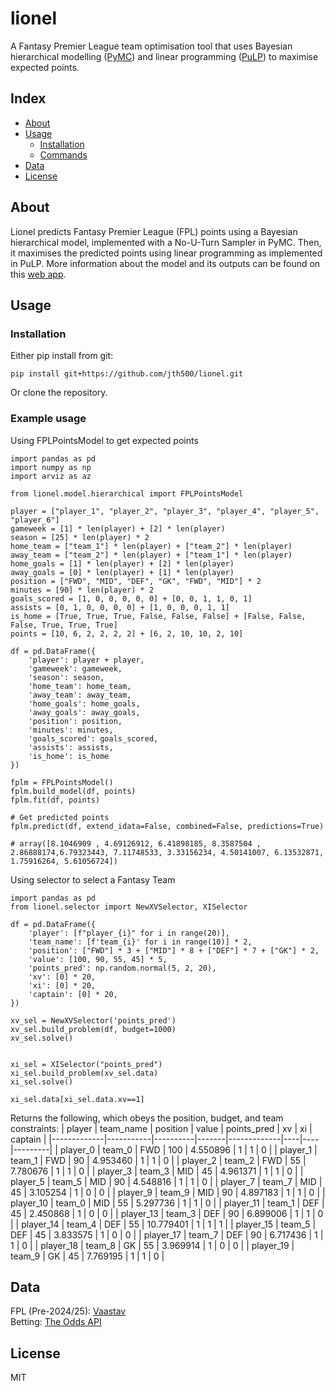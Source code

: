 # lionel
A Fantasy Premier League team optimisation tool that uses Bayesian hierarchical modelling ([PyMC](https://www.pymc.io/welcome.html)) and linear programming ([PuLP](https://coin-or.github.io/pulp/)) to maximise expected points.



## Index

- [About](#about)
- [Usage](#usage)
  - [Installation](#installation)
  - [Commands](#commands)
- [Data](#Data)
- [License](#license)

## About
Lionel predicts Fantasy Premier League (FPL) points using a Bayesian hierarchical model, implemented with a No-U-Turn Sampler in PyMC. Then, it maximises the predicted points using linear programming as implemented in PuLP. More information about the model and its outputs can be found on this [web app](https://lionel.streamlit.app/).

## Usage

### Installation

Either pip install from git:
```
pip install git+https://github.com/jth500/lionel.git
```

Or clone the repository.

### Example usage

Using FPLPointsModel to get expected points
```
import pandas as pd
import numpy as np
import arviz as az

from lionel.model.hierarchical import FPLPointsModel

player = ["player_1", "player_2", "player_3", "player_4", "player_5", "player_6"] 
gameweek = [1] * len(player) + [2] * len(player)
season = [25] * len(player) * 2
home_team = ["team_1"] * len(player) + ["team_2"] * len(player)
away_team = ["team_2"] * len(player) + ["team_1"] * len(player)
home_goals = [1] * len(player) + [2] * len(player)
away_goals = [0] * len(player) + [1] * len(player)
position = ["FWD", "MID", "DEF", "GK", "FWD", "MID"] * 2
minutes = [90] * len(player) * 2
goals_scored = [1, 0, 0, 0, 0, 0] + [0, 0, 1, 1, 0, 1]
assists = [0, 1, 0, 0, 0, 0] + [1, 0, 0, 0, 1, 1]
is_home = [True, True, True, False, False, False] + [False, False, False, True, True, True]
points = [10, 6, 2, 2, 2, 2] + [6, 2, 10, 10, 2, 10]

df = pd.DataFrame({
    'player': player + player, 
    'gameweek': gameweek, 
    'season': season, 
    'home_team': home_team, 
    'away_team': away_team, 
    'home_goals': home_goals, 
    'away_goals': away_goals, 
    'position': position, 
    'minutes': minutes, 
    'goals_scored': goals_scored, 
    'assists': assists, 
    'is_home': is_home
})

fplm = FPLPointsModel()
fplm.build_model(df, points)
fplm.fit(df, points)

# Get predicted points
fplm.predict(df, extend_idata=False, combined=False, predictions=True)

# array([8.1046909 , 4.69126912, 6.41898185, 8.3587504 , 2.86888174,6.79323443, 7.11748533, 3.33156234, 4.50141007, 6.13532871, 1.75916264, 5.61056724])
```

Using selector to select a Fantasy Team 

```
import pandas as pd
from lionel.selector import NewXVSelector, XISelector

df = pd.DataFrame({
    'player': [f"player_{i}" for i in range(20)],
    'team_name': [f'team_{i}' for i in range(10)] * 2,
    'position': ["FWD"] * 3 + ["MID"] * 8 + ["DEF"] * 7 + ["GK"] * 2,
    'value': [100, 90, 55, 45] * 5,
    'points_pred': np.random.normal(5, 2, 20),
    'xv': [0] * 20,
    'xi': [0] * 20,
    'captain': [0] * 20,
})

xv_sel = NewXVSelector('points_pred')
xv_sel.build_problem(df, budget=1000)
xv_sel.solve()


xi_sel = XISelector("points_pred")
xi_sel.build_problem(xv_sel.data)
xi_sel.solve()

xi_sel.data[xi_sel.data.xv==1]
```
Returns the following, which obeys the position, budget, and team constraints:
| player      | team_name | position | value | points_pred | xv | xi | captain |
|-------------|-----------|----------|-------|-------------|----|----|---------|
| player_0    | team_0    | FWD      | 100   | 4.550896    | 1  | 1  | 0       |
| player_1    | team_1    | FWD      | 90    | 4.953460    | 1  | 1  | 0       |
| player_2    | team_2    | FWD      | 55    | 7.780676    | 1  | 1  | 0       |
| player_3    | team_3    | MID      | 45    | 4.961371    | 1  | 1  | 0       |
| player_5    | team_5    | MID      | 90    | 4.548816    | 1  | 1  | 0       |
| player_7    | team_7    | MID      | 45    | 3.105254    | 1  | 0  | 0       |
| player_9    | team_9    | MID      | 90    | 4.897183    | 1  | 1  | 0       |
| player_10   | team_0    | MID      | 55    | 5.297736    | 1  | 1  | 0       |
| player_11   | team_1    | DEF      | 45    | 2.450868    | 1  | 0  | 0       |
| player_13   | team_3    | DEF      | 90    | 6.899006    | 1  | 1  | 0       |
| player_14   | team_4    | DEF      | 55    | 10.779401   | 1  | 1  | 1       |
| player_15   | team_5    | DEF      | 45    | 3.833575    | 1  | 0  | 0       |
| player_17   | team_7    | DEF      | 90    | 6.717436    | 1  | 1  | 0       |
| player_18   | team_8    | GK       | 55    | 3.969914    | 1  | 0  | 0       |
| player_19   | team_9    | GK       | 45    | 7.769195    | 1  | 1  | 0       |

## Data
FPL (Pre-2024/25): [Vaastav](https://github.com/vaastav/Fantasy-Premier-League)  
Betting: [The Odds API](https://the-odds-api.com)


##  License
MIT




